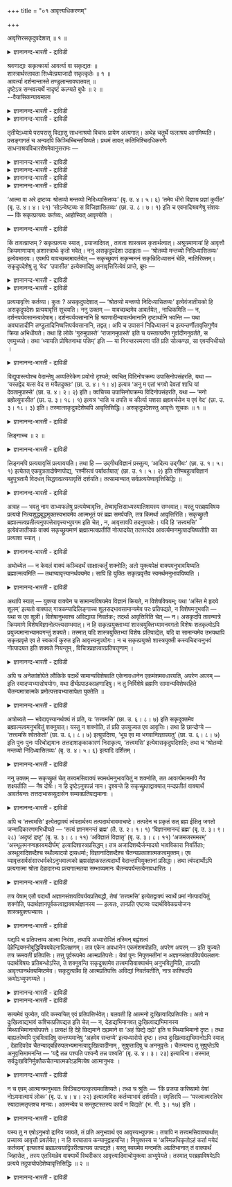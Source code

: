 +++
title = "०१ आवृत्त्यधिकरणम्"

+++

आवृत्तिरसकृदुपदेशात् ॥ १ ॥  
<details><summary>ज्ञानानन्द-भारती - द्राविडी</summary>

आव्रुत्तिरसक्रुदुबदेसात् ॥ १ ॥
</details>

श्रवणाद्याः सकृत्कार्या आवर्त्या वा सकृद्यतः ॥  
शास्त्रार्थस्तावता सिध्येत्प्रयाजादौ सकृत्कृतेः ॥ १ ॥  
आवर्त्या दर्शनान्तास्ते तण्डुलान्तावघातवत् ॥  
दृष्टेऽत्र सम्भवत्यर्थे नादृष्टं कल्प्यते बुधैः ॥ २ ॥  
--वैयासिकन्यायमाला

<details><summary>ज्ञानानन्द-भारती - द्राविडी</summary>

सिरवणम् मुदलियवै ऒरु तरम् सॆय्य वेण्डिय वैगळा? अल्लदु तिरुम्बत् तिरुम्बच् चॆय्य वेण्डिय वैगळा? पिरयोजऩम् मुदलियदिऱ्कु ऒरे तरम् सॆय्वदि रुप्पदाल्,सास्तिरत्तिऩ् पिरयोजऩम् अव्वळविऩालेये सित्तिक्कुम् आऩदिऩाल् ऒरु तरम् ताऩ्।
</details>

<details><summary>ज्ञानानन्द-भारती - द्राविडी</summary>

अरिसियै ऎडुप्पदै मुडिवायुळ्ळ कुत्तुदलैप् पोल साक्षात्कारत्तै मुडिवायुळ्ळ अवै (सिरवणम् मुदलि यवै) तिरुम्बत् तिरुम्बच् चॆय्य वेण्डियवैदाऩ्। तॆरियक् कूडिय पिरयोजऩम् इङ्गे सम्बविक्कुम् पोदु, अऱिवाळिग ळाल् तॆरियक्कूडाद पलऩ् कल्बिक्कप्पडुवदिल्लै।
</details>

तृतीयेऽध्याये परापरासु विद्यासु साधनाश्रयो विचारः प्रायेण अत्यगात्। अथेह चतुर्थे फलाश्रय आगमिष्यति। प्रसङ्गागतं च अन्यदपि किञ्चिच्चिन्तयिष्यते। प्रथमं तावत् कतिभिश्चिदधिकरणैः साधनाश्रयविचारशेषमेवानुसरामः —

<details><summary>ज्ञानानन्द-भारती - द्राविडी</summary>

(मूऩ्ऱावदु अत्यायत्तिल् सादऩङ्गळैप्पऱ्ऱि विसारित्तुविट्टु इन्द नाऩ्गावदु अत्यायत्तिल् पलऩैप्पऱ्ऱि विसारिक्किऱार्। मुदल् पादत्तिल् आरम्बत् तिल् सादऩत्तैयॊट्टिये सिल विसारङ्गळैच् चॆय्दु विट्टु पिऱगु जीवऩ् मुक्ति। २वदु पादत्तिल् सरीरत्तै विट्टु वॆळियिल् किळम्बुवदु। ३वदु पादत्तिल् अर्च्चिरादि मार्क्कमुम् अडैय वेण्डिय इडमुम्, ४वदु पादत्तिल् ञाऩम्, उबासऩम् इव्विरण्डिऩ् पलऩैप्पऱ्ऱिय विसारम्।
</details>

<details><summary>ज्ञानानन्द-भारती - द्राविडी</summary>

ञाऩत्तिऩ् सादऩमाऩ सिरवणम् मुदलियवै कळै ऒरु तडवै अऩुष्टित्ताल् पोदुमा, अल्लदु तिरुप्पित्तिरुप्पि अऩुष्टिक्कवेण्डुमा ऎऩ्ऱु सन्देहम्। पिरयाजम् मुदलियवैबोल ऒरु तडवै अऩुष्टित्ताल् पोदुम्। अदऩालेये सास्तिरत्तिल् सॊऩ्ऩबडि सॆय्ददाग आगिविडुगिऱदु ऎऩ्ऱु पूर्वबक्षम्।
</details>

<details><summary>ज्ञानानन्द-भारती - द्राविडी</summary>

अदिरुष्ट पलऩायिरुन्दाल् ऒरु तडवै सॆय्दाल् पोदुम्। पिरह्मसाक्षात्कारम् त्रुष्ट पलमाऩदाल् पलऩ् एऱ्पडुंवरै तिरुप्पित्तिरुप्पि अऩुष्टिक्क वेण्डुम्। अरिसि वॆळिप्पडुंवरै उलक्कैयाल् कुत्तुवदै तिरुप्पित्तिरुप्पिच् चॆय्गिऱो मल्लवा ऎऩ्ऱु सित्तान्दम्)।
</details>

<details><summary>ज्ञानानन्द-भारती - द्राविडी</summary>

मूऩ्ऱावदु अत्यायत्तिल् परबिरह्म विषय मायुम्, अबरबिरह्म विषयमायुमुळ्ळ वित्यैगळिऩ् सादऩङ्गळै पऱ्ऱिय विसारम् अनेगमाय् सॆय्यप्पट्टु विट्टदु। पिऱगु इङ्गे नाऩ्गावदु अत्यायत्तिल् पलऩैप्पऱ्ऱिय विसारम् वरुगिऱदु। अदैत्तॊट्टुवरुम् वेऱु सिलदुम्गूड आलोसिक्कप्पडुगिऱदु। मुदलिल् सिल अदिगरणङ्गळाल् सादऩङ्गळैयॊट्टिय विसारत्ति लुळ्ळ मीदत्तैये अऩुसरिप्पोम्।
</details>

‘आत्मा वा अरे द्रष्टव्यः श्रोतव्यो मन्तव्यो निदिध्यासितव्यः’ (बृ. उ. ४। ५। ६) ‘तमेव धीरो विज्ञाय प्रज्ञां कुर्वीत’ (बृ. उ. ४। ४। २१) ‘सोऽन्वेष्टव्यः स विजिज्ञासितव्यः’ (छा. उ. ८। ७। १) इति च एवमादिश्रवणेषु संशयः — किं सकृत्प्रत्ययः कर्तव्यः, आहोस्वित् आवृत्त्येति ।

<details><summary>ज्ञानानन्द-भारती - द्राविडी</summary>

"आत्मादाऩ् साक्षात्करिक्कवेण्डियदु, केट्कप् पड वेण्डियदु। मऩऩम् सॆय्य वेण्डियदु। तियाऩम् सॆय्य वेण्डियदु" (पिरुहत्।IV-५-६), "पुत्तियुळ्ळवऩ् अदैये नऩ्गु अऱिन्दु पिरक्ञैयै सॆय्य वेण्डुम्” (पिरुहत्।IV-४-२१),"अवर् तेडियडैय वेण् डियवर्, अवर् नऩ्गु अऱियत्तगुन्दवर्" (सान्।VIII-७-१) ऎऩ्ऱु इदु मुदलाऩ वेद वाक्कियङ्गळिल्, ऒरु तडवै अऱिन्दु कॊळ्ळ वेण्डुमा? अल्लदु "आविरुत्ति” तिरुम्बत्तिरुम्बच् चॆय्यवेण्डुमा? ऎऩ्ऱ सन्देहम् (एऱ्पडुगिऱदु)।
</details>

किं तावत्प्राप्तम् ? सकृत्प्रत्ययः स्यात् , प्रयाजादिवत् , तावता शास्त्रस्य कृतार्थत्वात्। अश्रूयमाणायां हि आवृत्तौ क्रियमाणायाम् अशास्त्रार्थः कृतो भवेत्। ननु असकृदुपदेशा उदाहृताः — ‘श्रोतव्यो मन्तव्यो निदिध्यासितव्यः’ इत्येवमादयः। एवमपि यावच्छब्दमावर्तयेत् — सकृच्छ्रवणं सकृन्मननं सकृन्निदिध्यासनं चेति, नातिरिक्तम्। सकृदुपदेशेषु तु ‘वेद’ ‘उपासीत’ इत्येवमादिषु अनावृत्तिरित्येवं प्राप्ते, ब्रूमः —

<details><summary>ज्ञानानन्द-भारती - द्राविडी</summary>

पूर्वबक्षम्: (इदिल्) ऎदु न्यायम्? पिरयाजम् मुदलियदैप्पोल ऒरु तडवै अऱिवु ऎऩ्ऱेयिरुक्कलाम्, अव्वळवुमट्टिऩालेये सास्तिरत्तिऱ्कु पिरयो जऩम् एऱ्पट्टुविडुवदाल् सॊल्लप्पडामलिरुक्कुम् आविरुत्ति सॆय्यप्पडुमेयाऩाल्, सास्तिरत्तिल् सॊल्लप्पडाद विषयम् सॆय्यप्पट्टदाग आगिविडुमल्लवा?
</details>

<details><summary>ज्ञानानन्द-भारती - द्राविडी</summary>

"केट्क वेण्डियदु, मऩऩम् सॆय्य वेण् डियदु, तियाऩम् सॆय्यवेण्डियदु” इदु मुदलाऩ पलदडवै उबदेसङ्गळ् सॊल्लप्पट्टऩवे ऎऩ्ऱाल्, अप्पडियाऩालुम् ऒरु तडवै केट्पदु, ऒरु तडवै मऩऩम्, ऒरु तडवै तियाऩम् ऎऩ्ऱु सप्तम् ऎव्वळवु उळ्ळदो, अव्वळवु ताऩ् आविरुत्ति, अदऱ्कु मेल् इल्लै। “अऱिन्दु कॊळ्" "उबासऩै सॆय्” इदु मुद लाऩ ऒरु तडवै मात्तिरम् उबदेसित्तिरुक्किऱ इडङ्ग ळिलो, (सगुण उबासऩङ्गळिलो) आविरुत् तिक्कु इडमेयिल्लै। इव्विद मेऱ्पडुम्बोदु सॊल्गिऱोम्।
</details>

प्रत्ययावृत्तिः कर्तव्या। कुतः ? असकृदुपदेशात् — ‘श्रोतव्यो मन्तव्यो निदिध्यासितव्यः’ इत्येवंजातीयको हि असकृदुपदेशः प्रत्ययावृत्तिं सूचयति। ननु उक्तम् — यावच्छब्दमेव आवर्तयेत् , नाधिकमिति — न, दर्शनपर्यवसानत्वादेषाम्। दर्शनपर्यवसानानि हि श्रवणादीन्यावर्त्यमानानि दृष्टार्थानि भवन्ति — यथा अवघातादीनि तण्डुलादिनिष्पत्तिपर्यवसानानि, तद्वत्। अपि च उपासनं निदिध्यासनं च इत्यन्तर्णीतावृत्तिगुणैव क्रिया अभिधीयते। तथा हि लोके ‘गुरुमुपास्ते’ ‘राजानमुपास्ते’ इति च यस्तात्पर्येण गुर्वादीननुवर्तते, स एवमुच्यते। तथा ‘ध्यायति प्रोषितनाथा पतिम्’ इति — या निरन्तरस्मरणा पतिं प्रति सोत्कण्ठा, सा एवमभिधीयते ।

<details><summary>ज्ञानानन्द-भारती - द्राविडी</summary>

समादाऩम्: अऱिविऩ् “आविरुत्ति" सॆय्यवेण्डि यदुदाऩ्। एऩ्? "अडिक्कडि उबदेसित्तिरुप्पदाल्”, “केट्क वेण्डुम्, मऩऩम् सॆय्य वेण्डुम्, तियाऩम् सॆय् वेण्डुम्” ऎऩ्बदु पोलुळ्ळ “अडिक्कडि” उबदेसमा ऩदु अऱिविऩ् आविरुत्तियैक् कुऱिप्पिडुगिऱदु। वार्त्तै ऎव्वळवो, अव्वळवुदाऩ् आविरुत्ति सॆय्यलाम्, अदिगम् कूडादु ऎऩ्ऱु सॊऩ्ऩेऩे? अदु सरियल्ल, (केट्क वेण्डुम् मुदलाऩ) इवैगळुक्कु साक्षात् कारम् सॆय्वदिलेये मुडिवु इरुप्पदाल्, सिरवणम् मुदलियवै तिरुम्बत् तिरुम्बच् चॆय्यप्पट्टु साक्षात् कारत्तिल् मुडिवडैन्दु नेरिल् काणुम् पलऩुळ्ळवै कळाग आगिऩ्ऱऩ। ऎप्पडि (ताऩ्यत्तै कुत्तुवदु मुदलाऩवै अरिसि मुदलियदै वॆळिप्पडुत्तुवदिल् मुडिवुळ्ळवैगळो अदैप्पोल। मेलुम् उबासऩै ऎऩ्बदुम् तियाऩम् ऎऩ्बदुम् तिरुम्बत्तिरुम्बच् चॆय्वदॆऩ्ऱ कुणत्तै उळ्ळडक्किय कार्यमॆऩ्ऱे सॊल्लप्पडुगिऱदु। ऎप्पडियॆऩ्ऱाल्, उलगत्तिल् "कुरुवै उबासिक्किऱाऩ्। राजावै उबासिक्किऱाऩ्" ऎऩ्ऱु, ऎवऩ् अदिलेये ईडुबट्टु कुरुमुदलाऩवर्गळै अऩुसरित्तु नडन्दु कॊळ्गिऱाऩो अवऩ् इव्विदम् सॊल्लप्पडुगिऱाऩ्। अप्पडिये अयलूर् पोयिरुक्कुम् पर्त्तावैयुडैयवळ् पर्त्तावै तियाऩम् सॆय्गिऱाळ् ऎऩ्ऱु ऎवळ् इडैविडामल् स्मरित्तुक्कॊण्डु पर्त्ता विषयमाय् आवलुडऩिरुक्किऱाळो अवळ् इव्विदम् सॊल्लप्पडुगिऱाळ्।
</details>

विद्युपास्त्योश्च वेदान्तेषु अव्यतिरेकेण प्रयोगो दृश्यते; क्वचित् विदिनोपक्रम्य उपासिनोपसंहरति, यथा — ‘यस्तद्वेद यत्स वेद स मयैतदुक्तः’ (छा. उ. ४। १। ४) इत्यत्र ‘अनु म एतां भगवो देवतां शाधि यां देवतामुपास्से’ (छा. उ. ४। २। २) इति। क्वचिच्च उपासिनोपक्रम्य विदिनोपसंहरति, यथा — ‘मनो ब्रह्मेत्युपासीत’ (छा. उ. ३। १८। १) इत्यत्र ‘भाति च तपति च कीर्त्या यशसा ब्रह्मवर्चसेन य एवं वेद’ (छा. उ. ३। १८। ३) इति। तस्मात्सकृदुपदेशेष्वपि आवृत्तिसिद्धिः। असकृदुपदेशस्तु आवृत्तेः सूचकः ॥ १ ॥

<details><summary>ज्ञानानन्द-भारती - द्राविडी</summary>

उबनिषत्तुक्कळिल् अऱिदल्, उबासऩै इरण्डुक्कुमे वित्तियासमऩ्ऩियिल् पिरयोगम् काणप्पडुगिऱदु। सिलविडङ्गळिल्, अऱिवु ऎऩ्ऱु आरम्बित्तु, उबासऩै ऎऩ्ऱु मुडिक्किऱदु ; अदै वेऱु ऎवऩुम् अऱिगिऱाऩो अन्द रैक्वर् ऎदै अवर् (रैक्वर्) अऱिगिऱारो, ऎऩ्ऩाल् इव्वाऱु सॊल्लप् पट्टार् (सान्।IV-१-४) ऎऩ्ऱविडत्तिल् "हे पगवऩ्, ताङ्गळ् ऎन्द तेवदैयै उबासिक्किऱीरो, अन्द तेवदैयैये ऎऩक्कु उबदेसियुङ्गळ्" (IV-२-२) ऎऩ्ऱु। सिलविडङ्गळिलो, उबासऩै ऎऩ्ऱु आरम्बित्तु अऱिवु ऎऩ्ऱु मुडिक्किऱदु; “मऩसै पिरह्मम् ऎऩ्ऱु उबा सिक्कवुम्” (III-१८-१) ऎऩ्ऱविडत्तिल् “ऎवऩ् इव्विदम् अऱिगिऱाऩो अवऩ् 'कीर्त्तियिऩाल् यसस्सिऩाल् प्रह्मवर्च्चसिऩाल् पिरगासिक्किऱाऩ्, तबिक्किऱाऩ्" (III-१८-३) (ऎऩ्ऱु मुडिक्किऱदु) आगैयाल् ऒरु तडवै उबदेसित्त इडङ्गळिलुम् कूड आविरुत्तियुण्डॆऩ्ऱु एऱ्पडुगिऱदु। पलदडवै उबदेसिप्पदो, आविरुत्तियै कुऱिक्किऱदु।
</details>

लिङ्गाच्च ॥ २ ॥  
<details><summary>ज्ञानानन्द-भारती - द्राविडी</summary>

लिङ्गाच्च ॥ २ ॥
</details>

लिङ्गमपि प्रत्ययावृत्तिं प्रत्याययति। तथा हि — उद्गीथविज्ञानं प्रस्तुत्य, ‘आदित्य उद्गीथः’ (छा. उ. १। ५। १) इत्येतत् एकपुत्रतादोषेणापोद्य, ‘रश्मींस्त्वं पर्यावर्तयात्’ (छा. उ. १। ५। २) इति रश्मिबहुत्वविज्ञानं बहुपुत्रतायै विदधत् सिद्धवत्प्रत्ययावृत्तिं दर्शयति। तत्सामान्यात् सर्वप्रत्ययेष्वावृत्तिसिद्धिः ॥

<details><summary>ज्ञानानन्द-भारती - द्राविडी</summary>

लिङ्गमुम् पिरत्ययत्तिऩ् आविरुत्तियैत् तॆरियप्पडुत्तुगिऱदु। उत्कीद विषयमाऩ उबासऩत्तै आरम्बित्तु “आदित्यऩ् उत्कीदम्" (सान्।१-५-१) ऎऩ्बदै ऒरे पुत्तिरऩ् ऎऩ्ऱ तोषत्तिऩाल् विलक्किविट्टु “नी किरणङ्गळै आविरुत्ति सॆय्" (सान्।I-५-२) ऎऩ्ऱु अनेग किरणङ्गळिऩ् उबासऩत्तै अनेग पुत्तिरर्गळै अडैवदऱ्काग विदिप्पदु ञाऩत्तिऩ् आविरुत्तियै सित्तम्बोल् काट्टुगिऱदु। आगैयाल्, अदऱ्कु समाऩमा यिरुप्पदाल् ऎल्ला पिरत्ययङ्गळिलुम् आविरुत्ति सित्तिक्किऱदु।
</details>

अत्राह — भवतु नाम साध्यफलेषु प्रत्ययेष्वावृत्तिः, तेष्वावृत्तिसाध्यस्यातिशयस्य सम्भवात्। यस्तु परब्रह्मविषयः प्रत्ययो नित्यशुद्धबुद्धमुक्तस्वभावमेव आत्मभूतं परं ब्रह्म समर्पयति, तत्र किमर्था आवृत्तिरिति। सकृच्छ्रुतौ ब्रह्मात्मत्वप्रतीत्यनुपपत्तेरावृत्त्यभ्युपगम इति चेत् , न, आवृत्तावपि तदनुपपत्तेः। यदि हि ‘तत्त्वमसि’ इत्येवंजातीयकं वाक्यं सकृच्छ्रूयमाणं ब्रह्मात्मत्वप्रतीतिं नोत्पादयेत् ततस्तदेव आवर्त्यमानमुत्पादयिष्यतीति का प्रत्याशा स्यात् ।

<details><summary>ज्ञानानन्द-भारती - द्राविडी</summary>

पूर्वबक्षम्: इङ्गु सॊल्ललाम् (पुदिदाय्) सादिक्क वेण्डिय पलऩैयुडैय पिरत्ययङ्गळिल् आविरुत्तियिरुक्कलाम् ताऩ्, अवैगळिल् आविरुत्ति सॆय्वदाल् एऱ्पडक्कूडिय अदिसयम् (विसेष पिरयो जऩम्) इरुक्कक्कूडियदाल् ऎन्द परबिरह्मत्तै विषयमायुळ्ळ पिरत्ययम् नित्यमाय् सुत्तमाय् अऱिवाय् विडुबट्टदायुळ्ळ स्वबावत्तैयुडैयदुम् तऩ् आत्मावागवेयिरुन्दु वरुवदुमाऩ परबिरह्मत्तैये कॊडुक्किऱदो; अङ्गे ऎदऱ्काग आविरुत्ति? ऒरु तडवै केट्टदिऩाल् पिरह्ममे आत्मा ऎऩ्ऱ अऱिवु एऱ्पड न्यायमिल्लाददिऩाल् आविरुत्ति ऒप्पुक् कॊळ्ळप्पडुगिऱदु ऎऩ्ऱाल्, अदु सरियल्ल, आविरुत्ति सॆय्दालुम् अन्द अऱिवु एऱ्पड न्यायमिल्लै। "अदुवाग नी इरुक्किऱाय्" तत्रवमंसि (सान्।VI;८-७) इदु मुदलाऩ वाक्कियम् ऒरु तडवै केट्टुम् पिरह्ममे आत्मा ऎऩ्ऱ अऱिवै एऱ्पडुत्तविल्लै यॆऩ्ऱाल्, अप्पॊऴुदु अदुवे आविरुत्ति सॆय्यप्पडुमाऩाल् (अव्वऱिवै) उण्डु पण्णप्पोगिऱदॆऩ्ऱु ऎप्पडि ऎदिर्बार्क्कमुडियुम्?
</details>

अथोच्येत — न केवलं वाक्यं कञ्चिदर्थं साक्षात्कर्तुं शक्नोति; अतो युक्त्यपेक्षं वाक्यमनुभावयिष्यति ब्रह्मात्मत्वमिति — तथाप्यावृत्त्यानर्थक्यमेव। सापि हि युक्तिः सकृत्प्रवृत्तैव स्वमर्थमनुभावयिष्यति ।

<details><summary>ज्ञानानन्द-भारती - द्राविडी</summary>

वॆऱुम् वाक्कियम् मट्टुम् ऎन्द विषयत्तैयुम् साक्षात्करिक्क सक्तियऱ्ऱदुदाऩ्। अदिऩाल् युक्तियुडऩ् सेर्न्दु वाक्कियम् पिरह्ममे आत्मावॆऩ्ऱ अऩुब वत्तै एऱ्पडुत्तमुडियुम् ऎऩ्ऱु ऒरुक्काल् सॊल्वदा यिरुन्दाल्, अप्पडियाऩालुम् आविरुत्ति पिरयोजऩमऱ् ऱदुदाऩ्। अन्द युक्तियुम्गूड ऒरु तडवै एऱ्पट्टाले तऩ् विषयत्तै अऩुबविक्कच् चॆय्दुविडुम्।
</details>

अथापि स्यात् — युक्त्या वाक्येन च सामान्यविषयमेव विज्ञानं क्रियते, न विशेषविषयम्; यथा ‘अस्ति मे हृदये शूलम्’ इत्यतो वाक्यात् गात्रकम्पादिलिङ्गाच्च शूलसद्भावसामान्यमेव परः प्रतिपद्यते, न विशेषमनुभवति — यथा स एव शूली। विशेषानुभवश्च अविद्याया निवर्तकः; तदर्था आवृत्तिरिति चेत् — न। असकृदपि तावन्मात्रे क्रियमाणे विशेषविज्ञानोत्पत्त्यसम्भवात्। न हि सकृत्प्रयुक्ताभ्यां शास्त्रयुक्तिभ्यामनवगतो विशेषः शतकृत्वोऽपि प्रयुज्यमानाभ्यामवगन्तुं शक्यते। तस्मात् यदि शास्त्रयुक्तिभ्यां विशेषः प्रतिपाद्येत, यदि वा सामान्यमेव उभयथापि सकृत्प्रवृत्ते एव ते स्वकार्यं कुरुत इति आवृत्त्यनुपयोगः। न च सकृत्प्रयुक्ते शास्त्रयुक्ती कस्यचिदप्यनुभवं नोत्पादयत इति शक्यते नियन्तुम् , विचित्रप्रज्ञत्वात्प्रतिपत्तॄणाम् ।

<details><summary>ज्ञानानन्द-भारती - द्राविडी</summary>

युक्तियिऩालुम् वाक्कियत्तिऩालुम् पॊदुवाऩ विषयत्तिऩ् अऱिवे एऱ्पडुम्, विसेष विषय अऱिवु एऱ्पडादु; ऎप्पडियॆऩ्ऱाल्, "ऎऩ् हिरुदयत्तिल् कुत्तु वलि इरुक्किऱदु” ऎऩ्ऱु सॊल्लुम् वार्त्तैयिलिरुन्दुम् सरीरम् नडुङ्गुवदु मुदलाऩ अडैयाळङ्गळिलिरुन्दुम् सूलवियादियिरुप्पदै सामाऩ्यमागवे वेऱु ऒरुवऩ् अऱिगिऱाऩो तविर अदे सूल रोगमुळ्ळवऩ्बोल् विसेषमाग अऩुबविक्किऱदिल्लै। विसेषमाग (आत्मा वै) अऩुबविप्पदे अवित्यैयै पोक्कडिक्कुम्; आगैयाल् अन्द पिरयोजऩत्तै उत्तेसित्तु आविरुत्ति वेण्डुम् ऎऩ्ऱु सॊऩ्ऩाल्, अदुवुम् सरियल्ल। अव्वळवु मट्टुम् पल तडवै सॆय्दालुम्गूड विसेष ञाऩम् एऱ्पडुवदु सम्बविक्कादु। ऒरु तडवै उबयोगित्त सास्तिरत्तिऩालुम् युक्तियिऩालुम् अऱियप् पडाद विसेषम् नूऱुदरम् उबयोगित्तालुम् अऱिय मुडियादल्लवा? आगैयाल् सास्तिरम् युक्ति इवै कळाल् विसेषम् एऱ्पडुवदायिरुन्दालुम् सामाऩ्यम् एऱ्पडुवदायिरुन्दालुम् इरण्डु मुऱैयिलुम्गूड, ऒरु तडवै पिरयोगिक्कुम् अवैगळे तऩ्ऩुडैय कार्यत्तै उण्डुबण्णिविडुम्; आगैयाल् आविरुत् तिक्कु उबयोगमिल्लै तविरवुम्, अऱिन्दु कॊळ्बवर्गळ् पलविद पुत्ति सक्तियुडऩिरुप्पदाल्, ऒरु तडवै पिरयोगित्त सास्तिरमुम् युक्तियुम् ऎवऩुक्कुमे अऩुब वत्तै एऱ्पडुत्तादु ऎऩ्ऱु नियमऩम् सॆय्यमुडियादु।
</details>

अपि च अनेकांशोपेते लौकिके पदार्थे सामान्यविशेषवति एकेनावधानेन एकमंशमवधारयति, अपरेण अपरम् — इति स्यादप्यभ्यासोपयोगः, यथा दीर्घप्रपाठकग्रहणादिषु। न तु निर्विशेषे ब्रह्मणि सामान्यविशेषरहिते चैतन्यमात्रात्मके प्रमोत्पत्तावभ्यासापेक्षा युक्तेति ॥

<details><summary>ज्ञानानन्द-भारती - द्राविडी</summary>

मेलुम्, पल अंसङ्गळैक्कॊण्ड सामाऩ्य विसेषङ्गळुडऩ् कूडिय उलगत्तिलुळ्ळ पदार्त्तत्तिल् ऒरु कवऩत्तिऩाल् ऒरु अंसत्तैत् तॆरिन्दुगॊळ् किऱाऩ्। मऱ्ऱॊरु कवऩत्तिऩाल् वेऱु अंसत् तैत् तॆरिन्दुगॊळ्गिऱाऩ्। अङ्गे नीळमाऩ वेद पाडत्तै किरहिप्पदु मुदलाऩदुगळिल् पोल, तिरुम्बत्तिरुम्बच् चॆय्वदऱ्कुप् पिरयोजऩमिरुक्कलाम्। ऎव्विद विसेष मुम् अऱ्ऱु, सामाऩ्यम् विसेषम् ऎऩ्बदेयिल्लाद, सैदऩ्यमाग मात्तिरम् इरुक्कुम् पिरह्म विषयत्तिल् अऱिवु एऱ्पडुवदिल् अप्पियासत्तिऱ्कु अबेक्षैयिरुप् पदु युक्तमागादु। इव्विषयत्तिल् सॊल्लप्पडुगिऱदु।
</details>

अत्रोच्यते — भवेदावृत्त्यानर्थक्यं तं प्रति, यः ‘तत्त्वमसि’ (छा. उ. ६। ८। ७) इति सकृदुक्तमेव ब्रह्मात्मत्वमनुभवितुं शक्नुयात्। यस्तु न शक्नोति, तं प्रति उपयुज्यत एव आवृत्तिः। तथा हि छान्दोग्ये — ‘तत्त्वमसि श्वेतकेतो’ (छा. उ. ६। ८। ७) इत्युपदिश्य, ‘भूय एव मा भगवान्विज्ञापयतु’ (छा. उ. ६। ८। ७) इति पुनः पुनः परिचोद्यमानः तत्तदाशङ्काकारणं निराकृत्य, ‘तत्त्वमसि’ इत्येवासकृदुपदिशति; तथा च ‘श्रोतव्यो मन्तव्यो निदिध्यासितव्यः’ (बृ. उ. ४। ५। ६) इत्यादि दर्शितम् ।

<details><summary>ज्ञानानन्द-भारती - द्राविडी</summary>

समादाऩम् : “अदुवे नीयाय् इरुक्किऱाय्” ऎऩ्ऱु ऒरु तडवै सॊऩ्ऩदुमे पिरह्मम् आत्मा ऎऩ्ऱु अऩुबविक्क ऎवरुक्कु सक्तियिरुक्किऱदो, अवरै उत्तेसित्तु आविरुत्ति पिरयोजऩमऱ्ऱदाग आगुम्। आऩाल्, अव्विदम् याराल् मुडियविल्लैयो, अवरै युत्तेसित्तु आविरुत्ति उबयोगप्पडुम्दाऩ्। अप्पडिये यल्लवा सान्दोक्य उबनिषत्तिल् "नी अदुवाय् इरुक्किऱाय्” ऎऩ्ऱु उबदेसित्त पिऱगु, "मऱुबडियुम्, ऎऩक्कुत् ताङ्गळ् अऱिवूट्टवेण्डुम्" (VI-८\*७) ऎऩ्ऱु तिरुम्बत्तिरुम्ब केट्कप्पडुगिऱ कुरुवाऩवर् अन्दन्द सन्देहङ्गळुक्कुळ्ळ कारणङ्गळैप्पोक्कि, “नी अदुवाय् इरुक्किऱाय्" ऎऩ्ऱे पल तडवै उबदे सिक्किऱार्। अप्पडिये, "केट्कवेण्डुम्, मऩऩम् सॆय्य वेण्डुम्, तियाऩम् सॆय्य वेण्डुम्" (पिरुहत्।IV-५-६) ऎऩ्बदु मुदलाऩदु काट्टप्पट्टदु।
</details>

ननु उक्तम् — सकृच्छ्रुतं चेत् तत्त्वमसिवाक्यं स्वमर्थमनुभावयितुं न शक्नोति, तत आवर्त्यमानमपि नैव शक्ष्यतीति — नैष दोषः। न हि दृष्टेऽनुपपन्नं नाम। दृश्यन्ते हि सकृच्छ्रुताद्वाक्यात् मन्दप्रतीतं वाक्यार्थं आवर्तयन्तः तत्तदाभासव्युदासेन सम्यक्प्रतिपद्यमानाः ।

<details><summary>ज्ञानानन्द-भारती - द्राविडी</summary>

"नीये पिरह्मम्" ऎऩ्ऱ वाक्कियम् ऒरु तडवै केट्टु अदऩ् अर्त्तत्तै अऩुबवत्तिऱ्कुक् कॊण्डु वरमुडियविल्लैयाऩाल्, अप्पॊऴुदु आविरुत्ति सॆय्दालुम्गूड अदिऩाल् मुडियादु ऎऩ्ऱु सॊऩ्ऩोमे ऎऩ्ऱाल्, इदु तोषमागादु। पिरत्यक्षमाय् तॆरिगिऱ ऒरु विषयत्तिल् युक्तिक्कुप् पॊरुत्तमिल्लैये ऎऩ्बदु किडैयादल्लवा? ऒरु तडवै केट्ट वाक्कियत्तिऩाल् मन्दमाग (स्तूलमाग) किरहित्त विषयत्तै अव्वाक्कियत्तिऩ् अर्त्तत्तै तिरुप्पित्तिरुप्पिप्पार्त्तु मेलुक्कुत् तोऩ्ऱिऩदै विलक्कि नऩ्गु अऱिन्दु कॊळ्गिऱवर्गळ् काणप्पडुगिऱार्गळल्लवा?
</details>

अपि च ‘तत्त्वमसि’ इत्येतद्वाक्यं त्वंपदार्थस्य तत्पदार्थभावमाचष्टे। तत्पदेन च प्रकृतं सत् ब्रह्म ईक्षितृ जगतो जन्मादिकारणमभिधीयते — ‘सत्यं ज्ञानमनन्तं ब्रह्म’ (तै. उ. २। १। १) ‘विज्ञानमानन्दं ब्रह्म’ (बृ. उ. ३। ९। २८) ‘अदृष्टं द्रष्टृ’ (बृ. उ. ३। ८। ११) ‘अविज्ञातं विज्ञातृ’ (बृ. उ. ३। ८। ११) ‘अजमजरममरम्’ ‘अस्थूलमनण्वह्रस्वमदीर्घम्’ इत्यादिशास्त्रप्रसिद्धम्। तत्र अजादिशब्दैर्जन्मादयो भावविकारा निवर्तिताः; अस्थूलादिशब्दैश्च स्थौल्यादयो द्रव्यधर्माः; विज्ञानादिशब्दैश्च चैतन्यप्रकाशात्मकत्वमुक्तम्। एष व्यावृत्तसर्वसंसारधर्मकोऽनुभवात्मको ब्रह्मसंज्ञकस्तत्पदार्थो वेदान्ताभियुक्तानां प्रसिद्धः। तथा त्वंपदार्थोऽपि प्रत्यगात्मा श्रोता देहादारभ्य प्रत्यगात्मतया सम्भाव्यमानः चैतन्यपर्यन्तत्वेनावधारितः ।

<details><summary>ज्ञानानन्द-भारती - द्राविडी</summary>

तविरवुम्, "नी अदुवाय् इरुक्किऱाय्” ऎऩ्ऱ इन्द वाक्कियम् “नी” ऎऩ्ऱ पदत्तिऩ् अर्त्तत्तिऱ्कु “अदु” ऎऩ्ऱ पदत्तिऩ् अर्त्तमायिरुक्कुम् तऩ्मैयैच् चॊल्गिऱदु। “अदु” ऎऩ्ऱ पदत्तिऩाल् पिरगिरुदत्तिल् सॊल्लप्पडुम् आलोसऩै सॆय्गिऱदुम्, जगत्तिऩ् उत्पत्ति मुदलाऩदिऱ्कुक् कारणमुमाऩ "सत्" पदार्त्तमाऩ पिरह्मम् सॊल्लप्पडुगिऱदु। इदु "सत्यम्, ञाऩम्, अऩन्दम्, पिरह्म” (तैत्।II-१-१) “विक्ञाऩम् आऩन्दम् पिरह्म” (पिरुहत्।III-९-२८) “पार्क्कप्पडाददु, पार्प्पदु”, "अऱियप्पडाददु अऱिवदु" (पिरुहत्।VI-८-४), "पिऱप् पऱ्ऱदु, मूप्पऱ्ऱदु, इऱप्पऱ्ऱदु" “स्तूलमिल्लाददु, अणुवल्लाददु, सुरुङ्गिऩदल्लाददु, नीळमिल्लाददु” (पिरुहत्।III-८-८) इदु मुदलाऩ सास्तिरङ्गळिल् पिरसित्तमायुळ्ळदु। अवैगळिल् पिऱप्पऱ्ऱदु मुदलाऩ सप्तङ्गळिऩाल् पिऱप्पु मुदलाऩ पाव विगारङ्गळ् (उण्डागुम् पदार्त्तत्तिऱ्कुळ्ळ आऱु माऱुदल्गळ्) विलक्कप्पट्टुविट्टऩ। स्तूलमिल्लाददु मुदलाऩ सप्तङ्गळिऩाल् तिरवियत्तिऱ्कुरिय तर्मङ्गळागिय स्तूल मायिरुक्कुम् तऩ्मै मुदलियवैगळुम् विलक्कप्पट्टु विट्टऩ)। विक्ञाऩम् मुदलाऩ सप्तङ्गळिऩाल् सैदऩ्यमागिऱ पिरगासत्तैये स्वरूबमायुळ्ळ तऩ्मै सॊल्लप्पट्टदु। संसारत्तिऱ्कुळ्ळ सगल तर्मङ्गळुम् विलगिऩअऩुबव स्वरूबमाऩ, पिरह्मम् ऎऩ्ऱ पॆयरुळ्ळ “अदु" ऎऩ्ऱ पदत्तिऩ् अर्त्तम् उबनिषत्तुक् कळिल् ईडुबट्ट अऱिवाळिगळुक्कु पिरसित्तमायुळ्ळदु। अप्पडिये “नी” ऎऩ्ऱ पदत्तिऩ् अर्त्तमुम् उळ्ळेयिरुक् कुम् आत्मा, केट्किऱवऩ्, तेहत्तिलिरुन्दु आरम्बित्तु उळ्ळे उळ्ळे आत्मावाग निऩैक्कप्पडुगिऱवऩ्, सैदऩ्य स्वरूबत्तिलेये मुडिवु पॆऱ्ऱवऩाग तीर्माऩिक्कप्पट्टदु।
</details>

तत्र येषाम् एतौ पदार्थौ अज्ञानसंशयविपर्ययप्रतिबद्धौ, तेषां ‘तत्त्वमसि’ इत्येतद्वाक्यं स्वार्थे प्रमां नोत्पादयितुं शक्नोति, पदार्थज्ञानपूर्वकत्वाद्वाक्यार्थज्ञानस्य — इत्यतः, तान्प्रति एष्टव्यः पदार्थविवेकप्रयोजनः शास्त्रयुक्त्यभ्यासः ।

<details><summary>ज्ञानानन्द-भारती - द्राविडी</summary>

अङ्गु इन्द इरण्डु पदङ्गळिऩ् अर्त्तङ्गळुम् अऱियामै, संसयम्, विबरीदञाऩम् इवैगळाल् ऎवर्गळुक्कु अऱियप्पडामल् तडुक्कप्पट्टिरुक्किऱदो, अवर्गळुक्कु “अदु नी" ऎऩ्ऱ इन्द वाक्कियम् तऩ्ऩुडैय पॊरुळ् विषयत्तिल् अऱिवै एऱ्पडुत्त मुडियादु, पदङ्गळुडैय पॊरुळ् विषयमाऩ ञाऩत्तै मुऩ्ऩिट्टु वाक्कियत्तिऩ् पॊरुळ् एऱ्पडवेण्डियिरुप्पदाल्। इन्द कारणत्तिऩाल् अवर्गळै युत्तेसित्तु पदङ्गळुडैय पॊरुळ्गळै पिरित्तऱिय वेण्डियदै पिरयोजऩमायुळ्ळ सास्तिरत् तैयुम्, युक्तियैयुम् तिरुम्बत्तिरुम्ब अप्पियासम् सॆय्वदु विरुम्बत्तक्कदे।
</details>

यद्यपि च प्रतिपत्तव्य आत्मा निरंशः, तथापि अध्यारोपितं तस्मिन् बह्वंशत्वं देहेन्द्रियमनोबुद्धिविषयवेदनादिलक्षणम्। तत्र एकेन अवधानेन एकमंशमपोहति, अपरेण अपरम् — इति युज्यते तत्र क्रमवती प्रतिपत्तिः। तत्तु पूर्वरूपमेव आत्मप्रतिपत्तेः। येषां पुनः निपुणमतीनां न अज्ञानसंशयविपर्ययलक्षणः पदार्थविषयः प्रतिबन्धोऽस्ति, ते शक्नुवन्ति सकृदुक्तमेव तत्त्वमसिवाक्यार्थम् अनुभवितुमिति, तान्प्रति आवृत्त्यानर्थक्यमिष्टमेव। सकृदुत्पन्नैव हि आत्मप्रतिपत्तिः अविद्यां निवर्तयतीति, नात्र कश्चिदपि क्रमोऽभ्युपगम्यते ।

<details><summary>ज्ञानानन्द-भारती - द्राविडी</summary>

अऱियवेण्डिय आत्मा अंसमऱ्ऱवराग इरुन्द पोदिलुम्, अप्पडियुम् अदऩ्बेरिल् तेहम्, इन्दिरियम्, मऩस्, पुत्ति विषयत्तै अऱिवदु मुदलाऩ लक्षणत्तैयुडैय पल अंसङ्गळिलिरुक्कुम् तऩ्मै आरोबिक्कप्पट्टु (एऱ्ऱप्पट्टु) इरुक्किऱदु। अवैग ळुक्कुळ् ऒरु कवऩत्तिऩाल् ऒरु अंसत्तै विलक्कि विडुगिऱाऩ्। मऱ्ऱॊरु कवऩत्तिऩाल् वेऱु अंसत्तै विलक्कुगिऱाऩ् ऎऩ्ऱु अङ्गु वरिसैयाग अऱिवु ऎऩ्बदु पॊरुन्दुम्। आऩाल् अदु आत्मावै अऱिवदऱ्कु मुऩ् उळ्ळदेयागुम्।
</details>

<details><summary>ज्ञानानन्द-भारती - द्राविडी</summary>

सामर्त्तियमुळ्ळ पुत्तियैयुडैय ऎवर्गळुक्कु अऱियामै, संसयम्, विबरीदञाऩम् ऎऩ्ऱ लक्षणमुळ्ळ पदङ्गळिऩ् पॊरुळै किरहिक्कुम् विषयमाऩ तडङ्गल् इल्लैयो, अवर्गळ् "पिरह्मम् नी" ऎऩ्ऱु ऒरु तडवै सॊल्लप्पट्ट वाक्कियत्तिऩ् अर्त्तत्तै अऩुबविक्क सक्तियुळ्ळवर्गळायिरुप्पदाल्, अवर्गळ् सम्बन्दमाय् आविरुत्ति पिरयोजऩमिल्लै ऎऩ्बदु इष्टमेयागुम्। ऒरु तडवै उण्डाऩ आत्म विषयमाऩ अऱिवे अवित्यैयै पोक्कडित्तु विडुमाऩदिऩाल्, इङ्गे ऎव्विद वरिसैयुम् ऒप्पुक्कॊळ्ळ अवसियमिल्लै।
</details>

सत्यमेवं युज्येत, यदि कस्यचित् एवं प्रतिपत्तिर्भवेत्। बलवती हि आत्मनो दुःखित्वादिप्रतिपत्तिः। अतो न दुःखित्वाद्यभावं कश्चित्प्रतिपद्यत इति चेत् — न, देहाद्यभिमानवत् दुःखित्वाद्यभिमानस्य मिथ्याभिमानत्वोपपत्तेः। प्रत्यक्षं हि देहे छिद्यमाने दह्यमाने वा ‘अहं छिद्ये दह्ये’ इति च मिथ्याभिमानो दृष्टः। तथा बाह्यतरेष्वपि पुत्रमित्रादिषु सन्तप्यमानेषु ‘अहमेव सन्तप्ये’ इत्यध्यारोपो दृष्टः। तथा दुःखित्वाद्यभिमानोऽपि स्यात् , देहादिवदेव चैतन्याद्बहिरुपलभ्यमानत्वाद्दुःखित्वादीनाम् , सुषुप्तादिषु च अननुवृत्तेः। चैतन्यस्य तु सुषुप्तेऽपि अनुवृत्तिमामनन्ति — ‘यद्वै तन्न पश्यति पश्यन्वै तन्न पश्यति’ (बृ. उ. ४। ३। २३) इत्यादिना। तस्मात् सर्वदुःखविनिर्मुक्तैकचैतन्यात्मकोऽहमित्येष आत्मानुभवः ।

<details><summary>ज्ञानानन्द-भारती - द्राविडी</summary>

यारेऩुम् ऒरुवऩुक्कु इव्विद अऱिवु एऱ्पडु मेयाऩाल्, वास्तवम्। इदु पॊरुन्दुम्। आऩाल्, ताऩ् तुक्कमुळ्ळवऩ् ऎऩ्बदु मुदलाऩ ऎण्णम् पलमाग इरुन्दु वरुगिऱदु। अदिऩाल् तुक्कमुळ्ळ तऩ्मैयऱ्ऱवऩ् ऎऩ्बदु मुदलियदै यारुमे उणर्वदिल्लैयॆऩ्ऱु सॊऩ्ऩाल्, सरियल्ल। तेहम् मुदलाऩदिल् वैत्ति रुक्कुम् अबिमाऩम् पोलवे तुक्कमुळ्ळवऩ् ऎऩ्बदु मुदलाऩ अबिमाऩमुम् मित्यैयाऩ अबिमाऩमायि रुप्पदु न्यायमागुमाऩदिऩाल् सरीरम् वॆट्टप्पडुम् पॊऴुदो सुडप्पडुम् पॊऴुदो नाऩ् वॆट्टप् पडुगिऱेऩ्। नाऩ् सुडप्पडुगिऱेऩ् ऎऩ्ऱु मित्यैयाऩ अबिमाऩम् नेरिल् काण्गिऱदु ऎऩ्बदु पिरसित्तम्। अप्पडिये, इऩ्ऩमुम् वॆळियिलुळ्ळ पुत्तिरऩ् मित्तिरऩ् मुदलाऩवर्गळ् ताबत्तैयडैयुम्बोदु नाऩे तबिक्किऱेऩ् ऎऩ्ऱु तऩ्ऩिडत्तिल् एऱ्ऱिक्कॊळ्वदुगाण्गिऱदु। अप्पडिये तुक्कमुळ्ळवऩ् ऎऩ्बदु मुदलाऩ अबिमाऩमुम् आगुम्। तेहम् मुदलियदैप् पोलवे सैदऩ्यत्तिऱ्कु वॆळियिलेये तुक्कमुळ्ळ तऩ्मै मुदलियदु तॆरिगिऱबडियाल्, नल्ल तूक्कम् मुदलिय निलैगळिल् कूडवे वराददिऩालुम्, नल्ल तूक्कत्तिल् कूड सैदऩ्यत्तिऩ् तुडर्च्चियै "अदै पार्क्कविल्लै ऎऩ्बदु पार्त्तुक् कॊण्डेदाऩ् अदै पार्क्कविल्लै” (पिरुहत्।IV-३-२३) मुदलाऩ वाक्कियङ्गळाल् सॊल्गि ऱार्गळ्। आगैयाल् सगलविद तुक्कत्तिलिरुन्दुम् विडुबट्ट ऒरे सैदऩ्य स्वरूबऩ् नाऩ् ऎऩ्ऱ इदु आत्माविऩ् अऩुबवम्।
</details>

न च एवम् आत्मानमनुभवतः किञ्चिदन्यत्कृत्यमवशिष्यते। तथा च श्रुतिः — ‘किं प्रजया करिष्यामो येषां नोऽयमात्मायं लोकः’ (बृ. उ. ४। ४। २२) इत्यात्मविदः कर्तव्याभावं दर्शयति। स्मृतिरपि — ‘यस्त्वात्मरतिरेव स्यादात्मतृप्तश्च मानवः। आत्मन्येव च सन्तुष्टस्तस्य कार्यं न विद्यते’ (भ. गी. ३। १७) इति ।

<details><summary>ज्ञानानन्द-भारती - द्राविडी</summary>

इव्विदम् आत्मावै अऩुबविक्किऱवऩुक्कु वेऱु सॆय्य वेण्डियदाग ऎदुवुम् पाक्कि किडैयादु। अप्पडिये वेदम् "ऎन्द ऎङ्गळुक्कु इन्द लोगम् आत्मस्वरूबमो अन्द नाङ्गळ् पिरजैगळाल् ऎऩ्ऩ सॆय्यवेण्डुम्? (अवर्गळाल् ऎङ्गळुक्कु ऎऩ्ऩ पिरयोजऩम्)?” (पिरुहत्।IV-४-२२) ऎऩ्ऱु आत्मावै अऱिन्दवरुक्कु सॆय्यवेण्डियदॊऩ्ऱुमिल्लै यॆऩ्बदैक् काट्टुगिऱदु। स्मिरुदियुम् “ऎन्द मऩिदर् तऩ्ऩिडत्तिलेये 'पिरीदियुळ्ळवराय्, तऩ्ऩिडत्तिलेये तिरुप्तियुळ्ळवराय्, तऩ्ऩिडत्तिलेये सन्दोषमडैन् दवराय् इरुक्किऱारो, अवरुक्कु सॆय्यवेण्डियदाग ऒऩ्ऱुम् किडैयादु" (कीदै।III-१७) ऎऩ्ऱु (सॊल्गिऱदु)।
</details>

यस्य तु न एषोऽनुभवो द्रागिव जायते, तं प्रति अनुभवार्थ एव आवृत्त्यभ्युपगमः। तत्रापि न तत्त्वमसिवाक्यार्थात् प्रच्याव्य आवृत्तौ प्रवर्तयेत्। न हि वरघाताय कन्यामुद्वाहयन्ति। नियुक्तस्य च ‘अस्मिन्नधिकृतोऽहं कर्ता मयेदं कर्तव्यम्’ इत्यवश्यं ब्रह्मप्रत्ययाद्विपरीतप्रत्यय उत्पद्यते। यस्तु स्वयमेव मन्दमतिः अप्रतिभानात् तं वाक्यार्थं जिहासेत् , तस्य एतस्मिन्नेव वाक्यार्थे स्थिरीकार आवृत्त्यादिवाचोयुक्त्या अभ्युपेयते। तस्मात् परब्रह्मविषयेऽपि प्रत्यये तदुपायोपदेशेष्वावृत्तिसिद्धिः ॥ २ ॥

<details><summary>ज्ञानानन्द-भारती - द्राविडी</summary>

इव्विद अऩुबवम् ऎवऩुक्कु सीक्किरम् एऱ्पडविल्लैयो, अवऩैक्कुऱित्तु अऩुबवम् एऱ्पड वेण्डियदऱ्कागवे आविरुत्ति ऒप्पुक्कॊळ्ळप् पडुगिऱदु। अवऩ् विषयत्तिलुम् कूड "पिरह्मम् नी” ऎऩ्ऱ वाक्कियत्तिऩ् अर्त्तत्तिलिरुन्दु नऴुवि, आविरुत्तियिल् पिरवर्त्तिक्कुम्बडि (कुरुवो, मऱ्ऱवरो) सॆय्यक्कूडादु। माप्पिळ्ळै सावदऱ्काग पॆण्णै कल्याणम् सॆय्दु कॊडुप्पदु किडैयादल्लवा? एवप्पट्टवऩुक्कु “नाऩ् इदिल् अदिगारम् पॆऱ्ऱवऩ्, नाऩ् सॆय्गिऱवऩ्, ऎऩ्ऩाल् इदु सॆय्यप्पड वेण्डियदु" ऎऩ्ऱु पिरह्मत्तिऩ् अऱिविऱ्कु विरोदमाऩ ऎण्णम् एऱ्पट्टु विडुम्। आऩाल् ऎवऩ् ताऩे मन्द पुत्तियुळ्ळवऩाय् विळङ्गाददिऩाल् अन्द वाक्कियत्तिऩ् अर्त्तत्तै विट्टुविड निऩैप्पाऩो, अवऩुक्कु इन्द वाक्कियत् तिऩ् अर्त्तत्तिलेये उऱुदि सॆय्य वेण्डियदाऩदु आविरुत्ति मुदलाऩ वार्त्तैगळिऩ् सेर्क्कैयिऩाल् ऒप्पुक्कॊळ्ळप्पडुगिऱदु। आगैयाल् परबिरह्म विषय माऩ अऱिविलुम्गूड अदऱ्कुळ्ळ उबायङ्गळै उबदे सिक्कुम्बोदु आविरुत्तियुण्डॆऩ्ऱु एऱ्पडुगिऱदु।
</details>

